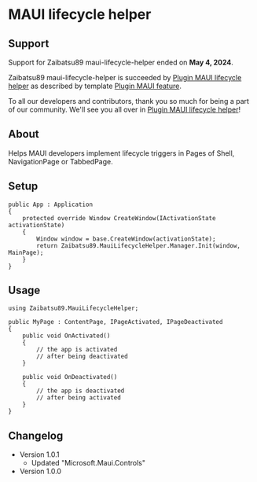 # MAUI lifecycle helper

## Support
Support for Zaibatsu89 maui-lifecycle-helper ended on **May 4, 2024**.

Zaibatsu89 maui-lifecycle-helper is succeeded by [Plugin MAUI lifecycle helper][plugin-maui-lifecycle-helper-repo] as described by template [Plugin MAUI feature][plugin-maui-feature-repo].

To all our developers and contributors, thank you so much for being a part of our community. We'll see you all over in [Plugin MAUI lifecycle helper][plugin-maui-lifecycle-helper-repo]!

[plugin-maui-lifecycle-helper-repo]:https://github.com/Zaibatsu89/Plugin.Maui.LifecycleHelper/
[plugin-maui-feature-repo]:https://github.com/jfversluis/Plugin.Maui.Feature/

## About
Helps MAUI developers implement lifecycle triggers in Pages of Shell, NavigationPage or TabbedPage.

## Setup
```
public App : Application
{
    protected override Window CreateWindow(IActivationState activationState)
    {
        Window window = base.CreateWindow(activationState);
        return Zaibatsu89.MauiLifecycleHelper.Manager.Init(window, MainPage);
    }
}
```

## Usage
```
using Zaibatsu89.MauiLifecycleHelper;

public MyPage : ContentPage, IPageActivated, IPageDeactivated
{
    public void OnActivated()
    {
        // the app is activated
        // after being deactivated
    }

    public void OnDeactivated()
    {
        // the app is deactivated
        // after being activated
    }
}
```

## Changelog
- Version 1.0.1
    - Updated "Microsoft.Maui.Controls"
- Version 1.0.0
